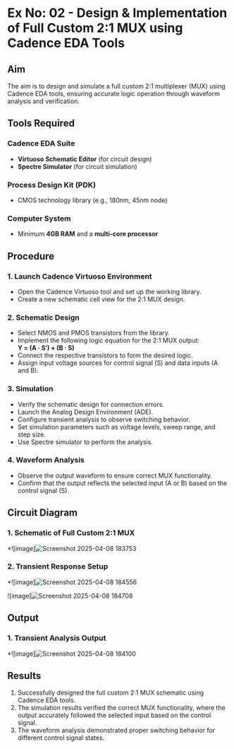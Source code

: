 # Ex No: 02 - Design & Implementation of Full Custom 2:1 MUX using Cadence EDA Tools

## Aim

The aim is to design and simulate a full custom 2:1 multiplexer (MUX) using Cadence EDA tools, ensuring accurate logic operation through waveform analysis and verification.

## Tools Required

### Cadence EDA Suite
- **Virtuoso Schematic Editor** (for circuit design)
- **Spectre Simulator** (for circuit simulation)

### Process Design Kit (PDK)
- CMOS technology library (e.g., 180nm, 45nm node)

### Computer System
- Minimum **4GB RAM** and a **multi-core processor**

## Procedure

### 1. Launch Cadence Virtuoso Environment
- Open the Cadence Virtuoso tool and set up the working library.
- Create a new schematic cell view for the 2:1 MUX design.

### 2. Schematic Design
- Select NMOS and PMOS transistors from the library.
- Implement the following logic equation for the 2:1 MUX output:  
  **Y = (A · S′) + (B · S)**
- Connect the respective transistors to form the desired logic.
- Assign input voltage sources for control signal (S) and data inputs (A and B).

### 3. Simulation
- Verify the schematic design for connection errors.
- Launch the Analog Design Environment (ADE).
- Configure transient analysis to observe switching behavior.
- Set simulation parameters such as voltage levels, sweep range, and step size.
- Use Spectre simulator to perform the analysis.

### 4. Waveform Analysis
- Observe the output waveform to ensure correct MUX functionality.
- Confirm that the output reflects the selected input (A or B) based on the control signal (S).

## Circuit Diagram

### 1. Schematic of Full Custom 2:1 MUX
*![image]![Screenshot 2025-04-08 183753](https://github.com/user-attachments/assets/1eb0fc0c-4993-4a57-ab20-74bb14c2e321)

### 2. Transient Response Setup

*![image]![Screenshot 2025-04-08 184556](https://github.com/user-attachments/assets/b35648cd-da41-45ec-ad5f-27d6fb5176a0)



![image]![Screenshot 2025-04-08 184708](https://github.com/user-attachments/assets/f2ea66d8-5b9e-4cbf-80c5-c3e8da3731c9)


## Output

### 1. Transient Analysis Output
*![image]![Screenshot 2025-04-08 184100](https://github.com/user-attachments/assets/8583d635-768d-4d57-9233-daac28c908e1)


## Results
1. Successfully designed the full custom 2:1 MUX schematic using Cadence EDA tools.
2. The simulation results verified the correct MUX functionality, where the output accurately followed the selected input based on the control signal.
3. The waveform analysis demonstrated proper switching behavior for different control signal states.
